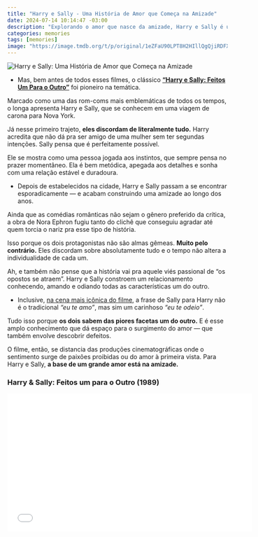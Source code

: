 ```yaml
---
title: "Harry e Sally - Uma História de Amor que Começa na Amizade"
date: 2024-07-14 10:14:47 -03:00
description: "Explorando o amor que nasce da amizade, Harry e Sally é um clássico atemporal das comédias românticas."
categories: memories
tags: [memories]
image: "https://image.tmdb.org/t/p/original/1eZFaU90LPT8H2HIllQgQjiRDFX.jpg"
---
```

![Harry e Sally: Uma História de Amor que Começa na Amizade](https://image.tmdb.org/t/p/original/xd5SYDUhNVGLUeK2epbEjnVBpPN.jpg)


-   Mas, bem antes de todos esses filmes, o clássico  **[“Harry e Sally: Feitos Um Para o Outro”](#harry--sally-feitos-um-para-o-outro-1989)** foi pioneiro na temática.
    

Marcado como uma das rom-coms mais emblemáticas de todos os tempos, o longa apresenta Harry e Sally, que se conhecem em uma viagem de carona para Nova York.

Já nesse primeiro trajeto,  **eles discordam de literalmente tudo.**  Harry acredita que não dá pra ser amigo de uma mulher sem ter segundas intenções. Sally pensa que é perfeitamente possível.

Ele se mostra como uma pessoa jogada aos instintos, que sempre pensa no prazer momentâneo. Ela é bem metódica, apegada aos detalhes e sonha com uma relação estável e duradoura.

-   Depois de estabelecidos na cidade, Harry e Sally passam a se encontrar esporadicamente — e acabam construindo uma amizade ao longo dos anos.
    

Ainda que as comédias românticas não sejam o gênero preferido da crítica, a obra de Nora Ephron fugiu tanto do clichê que conseguiu agradar até quem torcia o nariz pra esse tipo de história.

Isso porque os dois protagonistas não são almas gêmeas. **Muito pelo contrário.** Eles discordam sobre absolutamente tudo e o tempo não altera a individualidade de cada um.

Ah, e também não pense que a história vai pra aquele viés passional de “os opostos se atraem”. Harry e Sally constroem um relacionamento conhecendo, amando e odiando todas as características um do outro.

-   Inclusive,  [na cena mais icônica do filme](https://www.youtube.com/watch?v=g4ODPyUxLNw), a frase de Sally para Harry não é o tradicional  _“eu te amo”_, mas sim um carinhoso  _“eu te odeio”_.
    

Tudo isso porque  **os dois sabem das piores facetas um do outro.**  E é esse amplo conhecimento que dá espaço para o surgimento do amor — que também envolve descobrir defeitos.

O filme, então, se distancia das produções cinematográficas onde o sentimento surge de paixões proibidas ou do amor à primeira vista. Para Harry e Sally,  **a base de um grande amor está na amizade.**

### Harry & Sally: Feitos um para o Outro (1989)
<div class="embed-responsive"> <iframe width="560" height="315" src="//ok.ru/videoembed/1567094934091" frameborder="0" allow="autoplay" allowfullscreen></iframe></div>